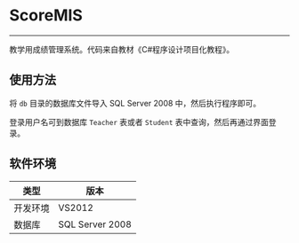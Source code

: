 # ScoreMIS

---

教学用成绩管理系统。代码来自教材《C#程序设计项目化教程》。

## 使用方法

将 `db` 目录的数据库文件导入 SQL Server 2008 中，然后执行程序即可。

登录用户名可到数据库 `Teacher` 表或者 `Student` 表中查询，然后再通过界面登录。

## 软件环境

|类型|版本|
|-|-|
|开发环境|VS2012
|数据库|SQL Server 2008
